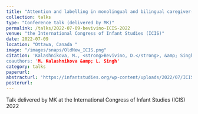 ```yaml
---
title: "Attention and labelling in monolingual and bilingual caregiver-infant interactions"
collection: talks
type: "Conference talk (delivered by MK)"
permalink: /talks/2022-07-09-bevivino-ICIS-2022
venue: "the International Congress of Infant Studies (ICIS)"
date: 2022-07-09
location: "Ottawa, Canada "
image: "/images/snaps/OldNew_ICIS.png"
citation: 'Kalashnikova, M., <strong>Bevivino, D.</strong>, &amp; Singh, L. (2022). Attention and labelling in monolingual and bilingual caregiver-infant interactions. <em>International Congress of Infant Studies (ICIS)</em>. Ottawa, Canada.
coauthors: 'M. Kalashnikova &amp; L. Singh'
category: talks
paperurl: 
abstracturl: 'https://infantstudies.org/wp-content/uploads/2022/07/ICIS-2022-Abstract-ProceedingsJuly07.pdf#page=76'
posterurl: 
---
```


Talk delivered by MK at the International Congress of Infant Studies (ICIS) 2022
